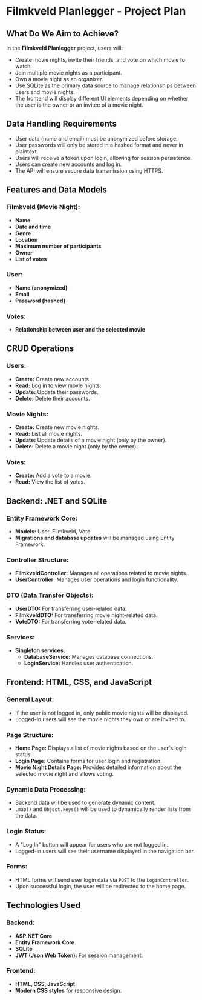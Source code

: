 # Filmkveld Planlegger - Project Plan

## What Do We Aim to Achieve?
In the **Filmkveld Planlegger** project, users will:

- Create movie nights, invite their friends, and vote on which movie to watch.
- Join multiple movie nights as a participant.
- Own a movie night as an organizer.
- Use SQLite as the primary data source to manage relationships between users and movie nights.
- The frontend will display different UI elements depending on whether the user is the owner or an invitee of a movie night.

## Data Handling Requirements

- User data (name and email) must be anonymized before storage.
- User passwords will only be stored in a hashed format and never in plaintext.
- Users will receive a token upon login, allowing for session persistence.
- Users can create new accounts and log in.
- The API will ensure secure data transmission using HTTPS.

## Features and Data Models

### Filmkveld (Movie Night):
- **Name**
- **Date and time**
- **Genre**
- **Location**
- **Maximum number of participants**
- **Owner**
- **List of votes**

### User:
- **Name (anonymized)**
- **Email**
- **Password (hashed)**

### Votes:
- **Relationship between user and the selected movie**

## CRUD Operations

### Users:
- **Create:** Create new accounts.
- **Read:** Log in to view movie nights.
- **Update:** Update their passwords.
- **Delete:** Delete their accounts.

### Movie Nights:
- **Create:** Create new movie nights.
- **Read:** List all movie nights.
- **Update:** Update details of a movie night (only by the owner).
- **Delete:** Delete a movie night (only by the owner).

### Votes:
- **Create:** Add a vote to a movie.
- **Read:** View the list of votes.

## Backend: .NET and SQLite

### Entity Framework Core:
- **Models:** User, Filmkveld, Vote.
- **Migrations and database updates** will be managed using Entity Framework.

### Controller Structure:
- **FilmkveldController:** Manages all operations related to movie nights.
- **UserController:** Manages user operations and login functionality.

### DTO (Data Transfer Objects):
- **UserDTO:** For transferring user-related data.
- **FilmkveldDTO:** For transferring movie night-related data.
- **VoteDTO:** For transferring vote-related data.

### Services:
- **Singleton services:**
  - **DatabaseService:** Manages database connections.
  - **LoginService:** Handles user authentication.

## Frontend: HTML, CSS, and JavaScript

### General Layout:
- If the user is not logged in, only public movie nights will be displayed.
- Logged-in users will see the movie nights they own or are invited to.

### Page Structure:
- **Home Page:** Displays a list of movie nights based on the user's login status.
- **Login Page:** Contains forms for user login and registration.
- **Movie Night Details Page:** Provides detailed information about the selected movie night and allows voting.

### Dynamic Data Processing:
- Backend data will be used to generate dynamic content.
- `.map()` and `Object.keys()` will be used to dynamically render lists from the data.

### Login Status:
- A "Log In" button will appear for users who are not logged in.
- Logged-in users will see their username displayed in the navigation bar.

### Forms:
- HTML forms will send user login data via `POST` to the `LoginController`.
- Upon successful login, the user will be redirected to the home page.

## Technologies Used

### Backend:
- **ASP.NET Core**
- **Entity Framework Core**
- **SQLite**
- **JWT (Json Web Token):** For session management.

### Frontend:
- **HTML, CSS, JavaScript**
- **Modern CSS styles** for responsive design.
